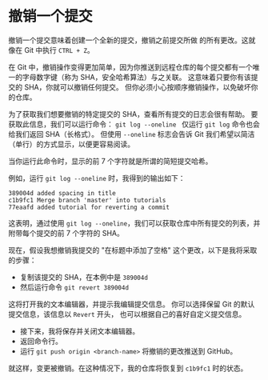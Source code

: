 # 撤销一个提交

撤销一个提交意味着创建一个全新的提交，撤销之前提交所做
的所有更改。这就像在 Git 中执行 `CTRL + Z`。

在 Git 中，撤销操作变得更加简单，因为你推送到远程仓库的每个提交都有一个唯一的字母数字键（称为 SHA，安全哈希算法）与之关联。
这意味着只要你有该提交的 SHA，你就可以撤销任何提交。
但你必须小心按顺序撤销操作，以免破坏你的仓库。

为了获取我们想要撤销的特定提交的 SHA，查看所有提交的日志会很有帮助。
要获取此信息，我们可以运行命令：
`git log --oneline `
仅运行 `git log` 命令也会给我们返回 SHA（长格式）。
但使用 `--oneline` 标志会告诉 Git 我们希望以简洁（单行）的方式显示，以便更容易阅读。

当你运行此命令时，显示的前 7 个字符就是所谓的简短提交哈希。

例如，运行 `git log --oneline` 时，我得到的输出如下：

```
389004d added spacing in title
c1b9fc1 Merge branch 'master' into tutorials
77eaafd added tutorial for reverting a commit
```

这表明，通过使用 `git log --oneline`，我们可以获取仓库中所有提交的列表，并附带每个提交的前 7 个字符的 SHA。

现在，假设我想撤销我提交的 "在标题中添加了空格" 这个更改，以下是我将采取的步骤：

- 复制该提交的 SHA，在本例中是 `389004d`
- 然后运行命令 `git revert 389004d`

这将打开我的文本编辑器，并提示我编辑提交信息。
你可以选择保留 Git 的默认提交信息，该信息以 `Revert` 开头，
也可以根据自己的喜好自定义提交信息。

- 接下来，我将保存并关闭文本编辑器。
- 返回命令行。
- 运行 `git push origin <branch-name>` 将撤销的更改推送到 GitHub。

就这样，变更被撤销。在这种情况下，我的仓库将恢复到 `c1b9fc1` 时的状态。
